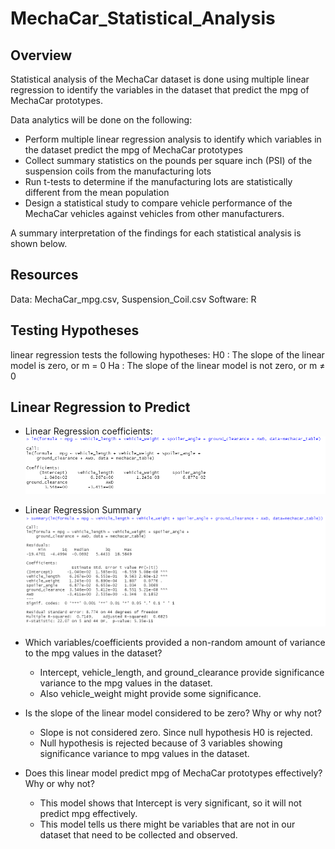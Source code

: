 # MechaCar_Statistical_Analysis

## Overview
Statistical analysis of the MechaCar dataset is done using multiple linear regression to identify the variables in the dataset that predict the mpg of MechaCar prototypes.

Data analytics will be done on the following:
  - Perform multiple linear regression analysis to identify which variables in the dataset predict the mpg of MechaCar prototypes
  - Collect summary statistics on the pounds per square inch (PSI) of the suspension coils from the manufacturing lots
  - Run t-tests to determine if the manufacturing lots are statistically different from the mean population
  - Design a statistical study to compare vehicle performance of the MechaCar vehicles against vehicles from other manufacturers. 
  
A summary interpretation of the findings for each statistical analysis is shown below.

## Resources
Data: MechaCar_mpg.csv, Suspension_Coil.csv
Software: R 

## Testing Hypotheses
  linear regression tests the following hypotheses:
  H0 : The slope of the linear model is zero, or m = 0
  Ha : The slope of the linear model is not zero, or m ≠ 0

## Linear Regression to Predict

  - Linear Regression coefficients:
  !["Coefficients"](./Images/linear_regression_coefs.png "linear regression coefficents")
  
  - Linear Regression Summary
  !["Summary"](./Images/linear_regression_summary.png "linear regression summary")
  
  
  - Which variables/coefficients provided a non-random amount of variance to the mpg values in the dataset?
    - Intercept, vehicle_length, and ground_clearance provide significance variance to the mpg values in the dataset. 
    - Also vehicle_weight might provide some significance.
	
  - Is the slope of the linear model considered to be zero? Why or why not?
    - Slope is not considered zero. Since null hypothesis H0 is rejected.
    - Null hypothesis is rejected because of 3 variables showing significance variance to mpg values in the dataset.
	
  - Does this linear model predict mpg of MechaCar prototypes effectively? Why or why not?
    - This model shows that Intercept is very significant, so it will not predict mpg effectively.
    - This model tells us there might be variables that are not in our dataset that need to be collected and observed.
